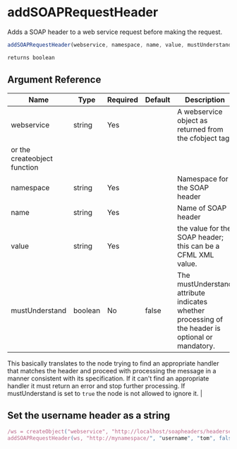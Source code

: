 # addSOAPRequestHeader

Adds a SOAP header to a web service request before making the request.

```javascript
addSOAPRequestHeader(webservice, namespace, name, value, mustUnderstand)
```

```javascript
returns boolean
```

## Argument Reference

| Name | Type | Required | Default | Description |
| --- | --- | --- | --- | --- |
| webservice | string | Yes |  | A webservice object as returned from the cfobject tag
 or the createobject function |
| namespace | string | Yes |  | Namespace for the SOAP header |
| name | string | Yes |  | Name of SOAP header |
| value | string | Yes |  | the value for the SOAP header; this can be a CFML XML value. |
| mustUnderstand | boolean | No | false | The mustUnderstand attribute indicates whether processing of the header is optional or mandatory.
This basically translates to the node trying to find an appropriate handler that matches the header
and proceed with processing the message in a manner consistent with its specification. If it can't find an appropriate handler
it must return an error and stop further processing. If mustUnderstand is set to `true`
the node is not allowed to ignore it. |

## Set the username header as a string

```javascript
/ws = createObject("webservice", "http://localhost/soapheaders/headerservice.cfc?WSDL");
addSOAPRequestHeader(ws, "http://mynamespace/", "username", "tom", false);
```
